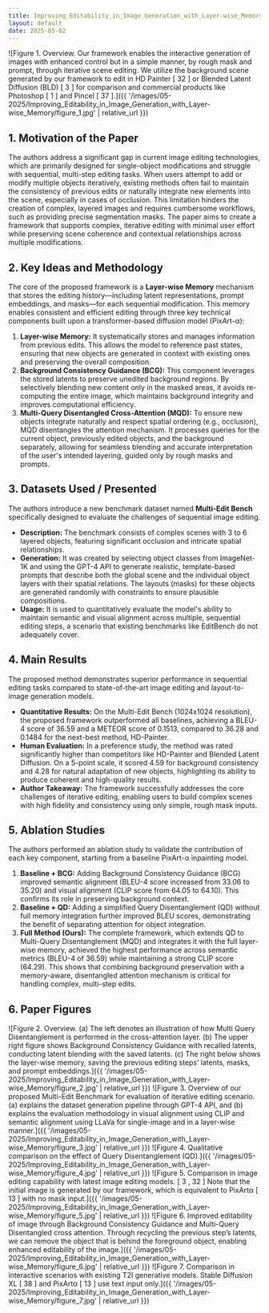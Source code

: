 ```yaml
---
title: Improving_Editability_in_Image_Generation_with_Layer-wise_Memory
layout: default
date: 2025-05-02
---
```

![Figure 1. Overview. Our framework enables the interactive generation of images with enhanced control but in a simple manner, by rough mask and prompt, through iterative scene editing. We utilize the background scene generated by our framework to edit in HD Painter [ 32 ] or Blended Latent Diffusion (BLD) [ 3 ] for comparison and commercial products like Photoshop [ 1 ] and Pincel [ 37 ].]({{ '/images/05-2025/Improving_Editability_in_Image_Generation_with_Layer-wise_Memory/figure_1.jpg' | relative_url }})
## 1. Motivation of the Paper
The authors address a significant gap in current image editing technologies, which are primarily designed for single-object modifications and struggle with sequential, multi-step editing tasks. When users attempt to add or modify multiple objects iteratively, existing methods often fail to maintain the consistency of previous edits or naturally integrate new elements into the scene, especially in cases of occlusion. This limitation hinders the creation of complex, layered images and requires cumbersome workflows, such as providing precise segmentation masks. The paper aims to create a framework that supports complex, iterative editing with minimal user effort while preserving scene coherence and contextual relationships across multiple modifications.

## 2. Key Ideas and Methodology
The core of the proposed framework is a **Layer-wise Memory** mechanism that stores the editing history—including latent representations, prompt embeddings, and masks—for each sequential modification. This memory enables consistent and efficient editing through three key technical components built upon a transformer-based diffusion model (PixArt-α):

1.  **Layer-wise Memory:** It systematically stores and manages information from previous edits. This allows the model to reference past states, ensuring that new objects are generated in context with existing ones and preserving the overall composition.
2.  **Background Consistency Guidance (BCG):** This component leverages the stored latents to preserve unedited background regions. By selectively blending new content only in the masked areas, it avoids re-computing the entire image, which maintains background integrity and improves computational efficiency.
3.  **Multi-Query Disentangled Cross-Attention (MQD):** To ensure new objects integrate naturally and respect spatial ordering (e.g., occlusion), MQD disentangles the attention mechanism. It processes queries for the current object, previously edited objects, and the background separately, allowing for seamless blending and accurate interpretation of the user's intended layering, guided only by rough masks and prompts.

## 3. Datasets Used / Presented
The authors introduce a new benchmark dataset named **Multi-Edit Bench** specifically designed to evaluate the challenges of sequential image editing.

*   **Description:** The benchmark consists of complex scenes with 3 to 6 layered objects, featuring significant occlusion and intricate spatial relationships.
*   **Generation:** It was created by selecting object classes from ImageNet-1K and using the GPT-4 API to generate realistic, template-based prompts that describe both the global scene and the individual object layers with their spatial relations. The layouts (masks) for these objects are generated randomly with constraints to ensure plausible compositions.
*   **Usage:** It is used to quantitatively evaluate the model's ability to maintain semantic and visual alignment across multiple, sequential editing steps, a scenario that existing benchmarks like EditBench do not adequately cover.

## 4. Main Results
The proposed method demonstrates superior performance in sequential editing tasks compared to state-of-the-art image editing and layout-to-image generation models.

*   **Quantitative Results:** On the Multi-Edit Bench (1024x1024 resolution), the proposed framework outperformed all baselines, achieving a BLEU-4 score of 36.59 and a METEOR score of 0.1513, compared to 36.28 and 0.1484 for the next-best method, HD-Painter.
*   **Human Evaluation:** In a preference study, the method was rated significantly higher than competitors like HD-Painter and Blended Latent Diffusion. On a 5-point scale, it scored 4.59 for background consistency and 4.28 for natural adaptation of new objects, highlighting its ability to produce coherent and high-quality results.
*   **Author Takeaway:** The framework successfully addresses the core challenges of iterative editing, enabling users to build complex scenes with high fidelity and consistency using only simple, rough mask inputs.

## 5. Ablation Studies
The authors performed an ablation study to validate the contribution of each key component, starting from a baseline PixArt-α inpainting model.

1.  **Baseline + BCG:** Adding Background Consistency Guidance (BCG) improved semantic alignment (BLEU-4 score increased from 33.06 to 35.20) and visual alignment (CLIP score from 64.05 to 64.10). This confirms its role in preserving background context.
2.  **Baseline + QD:** Adding a simplified Query Disentanglement (QD) without full memory integration further improved BLEU scores, demonstrating the benefit of separating attention for object integration.
3.  **Full Method (Ours):** The complete framework, which extends QD to Multi-Query Disentanglement (MQD) and integrates it with the full layer-wise memory, achieved the highest performance across semantic metrics (BLEU-4 of 36.59) while maintaining a strong CLIP score (64.29). This shows that combining background preservation with a memory-aware, disentangled attention mechanism is critical for handling complex, multi-step edits.

## 6. Paper Figures
![Figure 2. Overview. (a) The left denotes an illustration of how Multi Query Disentanglement is performed in the cross-attention layer. (b) The upper right figure shows Background Consistency Guidance with recalled latents, conducting latent blending with the saved latents. (c) The right below shows the layer-wise memory, saving the previous editing steps’ latents, masks, and prompt embeddings.]({{ '/images/05-2025/Improving_Editability_in_Image_Generation_with_Layer-wise_Memory/figure_2.jpg' | relative_url }})
![Figure 3. Overview of our proposed Multi-Edit Benchmark for evaluation of iterative editing scenario. (a) explains the dataset generation pipeline through GPT-4 API, and (b) explains the evaluation methodology in visual alignment using CLIP and semantic alignment using LLaVa for single-image and in a layer-wise manner.]({{ '/images/05-2025/Improving_Editability_in_Image_Generation_with_Layer-wise_Memory/figure_3.jpg' | relative_url }})
![Figure 4. Qualitative comparison on the effect of Query Disentanglement (QD).]({{ '/images/05-2025/Improving_Editability_in_Image_Generation_with_Layer-wise_Memory/figure_4.jpg' | relative_url }})
![Figure 5. Comparison in image editing capability with latest image editing models. [ 3 , 32 ] Note that the initial image is generated by our framework, which is equivalent to PixArtα [ 13 ] with no mask input.]({{ '/images/05-2025/Improving_Editability_in_Image_Generation_with_Layer-wise_Memory/figure_5.jpg' | relative_url }})
![Figure 6. Improved editability of image through Background Consistency Guidance and Multi-Query Disentangled cross attention. Through recycling the previous step’s latents, we can remove the object that is behind the foreground object, enabling enhanced editability of the image.]({{ '/images/05-2025/Improving_Editability_in_Image_Generation_with_Layer-wise_Memory/figure_6.jpg' | relative_url }})
![Figure 7. Comparison in interactive scenarios with existing T2I generative models. Stable Diffusion XL [ 38 ] and PixArtα [ 13 ] use text input only.]({{ '/images/05-2025/Improving_Editability_in_Image_Generation_with_Layer-wise_Memory/figure_7.jpg' | relative_url }})
